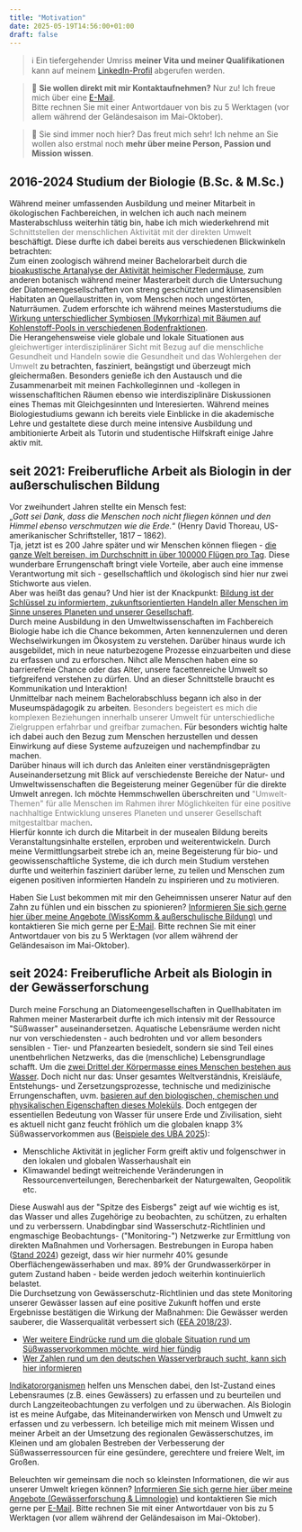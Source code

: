 ```yaml
---
title: "Motivation"
date: 2025-05-19T14:56:00+01:00
draft: false
---
```


>ℹ Ein tiefergehender Umriss **meiner Vita und meiner Qualifikationen** kann auf meinem [LinkedIn-Profil](https://www.linkedin.com/in/andrea-koplitz-weissgerber/) abgerufen werden. 

>📩 **Sie wollen direkt mit mir Kontaktaufnehmen?** Nur zu! Ich freue mich über eine [E-Mail](mailto:spyingonscience@posteo.com?subject=Kontaktaufnahme%20über%20die%20Webseite%20spyingonscience.com).   
Bitte rechnen Sie mit einer Antwortdauer von bis zu 5 Werktagen (vor allem während der Geländesaison im Mai-Oktober).

> 👀 Sie sind immer noch hier? Das freut mich sehr! Ich nehme an Sie wollen also erstmal noch **mehr über meine Person, Passion und Mission wissen**.  

  
## 2016-2024 Studium der Biologie (B.Sc.  &  M.Sc.)
Während meiner umfassenden Ausbildung und meiner Mitarbeit in ökologischen Fachbereichen, in welchen ich auch nach meinem Masterabschluss weiterhin tätig bin, habe ich mich wiederkehrend mit <span style="color: grey;">Schnittstellen der menschlichen Aktivität mit der direkten Umwelt</span> beschäftigt. Diese durfte ich dabei bereits aus verschiedenen Blickwinkeln betrachten:  
Zum einen zoologisch während meiner Bachelorarbeit durch die [bioakustische Artanalyse der Aktivität heimischer Fledermäuse](https://nyctalus.com/wp-content/uploads/2021/06/Koplitz-Weissgerber_Zahn_2021_abstract.pdf), zum anderen botanisch während meiner Masterarbeit durch die Untersuchung der Diatomeengesellschaften von streng geschützten und klimasensiblen Habitaten an Quellaustritten in, vom Menschen noch ungestörten, Naturräumen.  Zudem erforschte ich während meines Masterstudiums die [Wirkung unterschiedlicher Symbiosen (Mykorrhiza) mit Bäumen auf Kohlenstoff-Pools in verschiedenen Bodenfraktionen](https://meetingorganizer.copernicus.org/EGU22/EGU22-10059.html).  
Die Herangehensweise viele globale und lokale Situationen aus <span style="color: grey;">gleichwertiger interdisziplinärer Sicht mit Bezug auf die menschliche Gesundheit und Handeln sowie die Gesundheit und das Wohlergehen der Umwelt</span> zu betrachten, fasziniert, beängstigt und überzeugt mich gleichermaßen.
Besonders genieße ich den Austausch und die Zusammenarbeit mit meinen Fachkolleginnen und -kollegen in wissenschafltichen Räumen ebenso wie interdisziplinäre Diskussionen eines Themas mit Gleichgesinnten und Interesierten. 
Während meines Biologiestudiums gewann ich bereits viele Einblicke in die akademische Lehre und gestaltete diese durch meine intensive Ausbildung und ambitionierte Arbeit als Tutorin und studentische Hilfskraft einige Jahre aktiv mit.  

## seit 2021: Freiberufliche Arbeit als Biologin in der außerschulischen Bildung
Vor zweihundert Jahren stellte ein Mensch fest:  
„_Gott sei Dank, dass die Menschen noch nicht fliegen können und den Himmel ebenso verschmutzen wie die Erde._“ (Henry David Thoreau, US-amerikanischer Schriftsteller, 1817 – 1862).  
Tja, jetzt ist es 200 Jahre später und wir Menschen können fliegen - [die ganze Welt bereisen, im Durchschnitt in über 100000 Flügen pro Tag](https://www.oag.com/airline-frequency-and-capacity-statistics#:~:text=SCHEDULED%20FLIGHT%20COUNTER&text=With%2014%2C098%2C739%20flights%20in%20total,flights%20per%20day%20is%20100%2C705.). Diese wunderbare Errungenschaft bringt viele Vorteile, aber auch eine immense Verantwortung mit sich - gesellschaftlich und ökologisch sind hier nur zwei Stichworte aus vielen.  
Aber was heißt das genau? Und hier ist der Knackpunkt: [Bildung ist der Schlüssel zu informiertem, zukunftsorientierten Handeln aller Menschen im Sinne unseres Planeten und unserer Gesellschaft](https://www.bmbf.de/DE/Bildung/AusserschulischeBildung/BildungFuerNachhaltigeEntwicklung/bildungfuernachhaltigeentwicklung_node.html).  
Durch meine Ausbildung in den Umweltwissenschaften im Fachbereich Biologie habe ich die Chance bekommen, Arten kennenzulernen und deren Wechselwirkungen im Ökosystem zu verstehen. Darüber hinaus wurde ich ausgebildet, mich in neue naturbezogene Prozesse einzuarbeiten und diese zu erfassen und zu erforschen. Nihct alle Menschen haben eine so barrierefreie Chance oder das Alter, unsere facettenreiche Umwelt so tiefgreifend verstehen zu dürfen. 
Und an dieser Schnittstelle braucht es Kommunikation und Interaktion!  
Unmittelbar nach meinem Bachelorabschluss begann ich also in der Museumspädagogik zu arbeiten. <span style="color: grey;">Besonders begeistert es mich die komplexen Beziehungen innerhalb unserer Umwelt für unterschiedliche Zielgruppen erfahrbar und greifbar zumachen</span>. Für besonders wichtig halte ich dabei auch den Bezug zum Menschen herzustellen und dessen Einwirkung auf diese Systeme aufzuzeigen und nachempfindbar zu machen.  
Darüber hinaus will ich durch das Anleiten einer verständnisgeprägten Auseinandersetzung mit Blick auf verschiedenste Bereiche der Natur- und Umweltwissenschaften die Begeisterung meiner Gegenüber für die direkte Umwelt anregen. Ich möchte Hemmschwellen überschreiten und<span style="color: grey;"> "Umwelt-Themen" für alle Menschen im Rahmen ihrer Möglichkeiten für eine positive nachhaltige Entwicklung unseres Planeten und unserer Gesellschaft mitgestaltbar machen</span>.  
Hierfür konnte ich durch die Mitarbeit in der musealen Bildung bereits Veranstaltungsinhalte erstellen, erproben und weiterentwickeln. 
Durch meine Vermittlungsarbeit strebe ich an, meine Begeisterung für bio- und geowissenschaftliche Systeme, die ich durch mein Studium verstehen durfte und weiterhin fasziniert darüber lerne, zu teilen und Menschen zum eigenen positiven informierten Handeln zu inspirieren und zu motivieren.

Haben Sie Lust bekommen mit mir den Geheimnissen unserer Natur auf den Zahn zu fühlen und ein bisschen zu spionieren? 
[Informieren Sie sich gerne hier über meine Angebote (WissKomm & außerschulische Bildung)](posts/leistungen-bildung.md) und kontaktieren Sie mich gerne per [E-Mail](mailto:spyingonscience@posteo.com?subject=Kontaktaufnahme%20über%20die%20Webseite%20spyingonscience.com). Bitte rechnen Sie mit einer Antwortdauer von bis zu 5 Werktagen (vor allem während der Geländesaison im Mai-Oktober).


## seit 2024: Freiberufliche Arbeit als Biologin in der Gewässerforschung
Durch meine Forschung an Diatomeengesellschaften in Quellhabitaten im Rahmen meiner Masterarbeit durfte ich mich intensiv mit der Ressource "Süßwasser" auseinandersetzen. Aquatische Lebensräume werden nicht nur von verschiedensten - auch bedrohten und vor allem besonders sensiblen - Tier- und Pfanzearten besiedelt, sondern sie sind Teil eines unentbehrlichen Netzwerks, das die (menschliche) Lebensgrundlage schafft. Um die [zwei Drittel der Körpermasse eines Menschen bestehen aus Wasser](https://www.ncbi.nlm.nih.gov/books/NBK541059/). Doch nicht nur das: Unser gesamtes Weltverständnis, Kreisläufe, Entstehungs- und Zersetzungsprozesse, technische und medizinische Errungenschaften, uvm. [basieren auf den biologischen, chemischen und physikalischen Eigenschaften dieses Moleküls](https://www.unr.edu/nevada-today/news/2023/atp-why-is-water-unique). Doch entgegen der essentiellen Bedeutung von Wasser für unsere Erde und Zivilisation, sieht es aktuell nicht ganz feucht fröhlich um die globalen knapp 3% Süßwasservorkommen aus ([Beispiele des UBA 2025](https://www.umweltbundesamt.de/daten/ressourcen-abfall/wasser-als-ressource)): 
* Menschliche Aktivität in jeglicher Form greift aktiv und folgenschwer in den lokalen und globalen Wasserhaushalt ein
* Klimawandel bedingt weitreichende Veränderungen in Ressourcenverteilungen, Berechenbarkeit der Naturgewalten, Geopolitik etc.

Diese Auswahl aus der "Spitze des Eisbergs" zeigt auf wie wichtig es ist, das Wasser und alles Zugehörige zu beobachten, zu schützen, zu erhalten und zu verberssern. Unabdingbar sind Wasserschutz-Richtlinien und engmaschige Beobachtungs- ("Monitoring-") Netzwerke zur Ermittlung von direkten Maßnahmen und Vorhersagen. Bestrebungen in Europa haben ([Stand 2024](https://www.bund.net/service/presse/pressemitteilungen/detail/news/gewaesser-in-der-eu-und-in-deutschland-in-schlechtem-zustand/)) gezeigt, dass wir hier nurmehr 40% gesunde Oberflächengewässerhaben und max. 89% der Grundwasserkörper in gutem Zustand haben - beide werden jedoch weiterhin kontinuierlich belastet.  
Die Durchsetzung von Gewässerschutz-Richtlinien und das stete Monitoring unserer Gewässer lassen auf eine positive Zukunft hoffen und erste Ergebnisse bestätigen die Wirkung der Maßnahmen: Die Gewässer werden sauberer, die Wasserqualität verbessert sich ([EEA 2018/23](https://www.eea.europa.eu/de/highlights/die-europaeischen-gewaesser-werden-sauberer)). 

* [Wer weitere Eindrücke rund um die globale Situation rund um Süßwasservorkommen möchte, wird hier fündig](https://www.unicef.de/informieren/aktuelles/blog/-/weltwassertag-zehn-fakten-ueber-wasser/275338)
* [Wer Zahlen rund um den deutschen Wasserverbrauch sucht, kann sich hier informieren](https://www.destatis.de/DE/Themen/Gesellschaft-Umwelt/Umwelt/Wasserwirtschaft/_inhalt.html#253326)

  
[Indikatororganismen](https://www.spektrum.de/lexikon/biologie/indikatororganismen/33945#:~:text=Indikatororganismen%2C%20Indikatorarten%2C%20Zeigerarten%2C%20Organismen,von%20Umweltfaktoren(%2DKombinationen)%20erm%C3%B6glichen.) helfen uns Menschen dabei, den Ist-Zustand eines Lebensraumes (z.B. eines Gewässers) zu erfassen und zu beurteilen und durch Langzeiteobachtungen zu verfolgen und zu überwachen. Als Biologin ist es meine Aufgabe, das Miteinanderwirken von Mensch und Umwelt zu erfassen und zu verbessern. Ich beteilige mich mit meinem Wissen und meiner Arbeit an der Umsetzung des regionalen Gewässerschutzes, im Kleinen und am globalen Bestreben der Verbesserung der Süßwasserressourcen für eine gesündere, gerechtere und freiere Welt, im Großen. 

Beleuchten wir gemeinsam die noch so kleinsten Informationen, die wir aus unserer Umwelt kriegen können? [Informieren Sie sich gerne hier über meine Angebote (Gewässerforschung & Limnologie)](posts/leistungen-gewaesser.md) und kontaktieren Sie mich gerne per [E-Mail](mailto:spyingonscience@posteo.com?subject=Kontaktaufnahme%20über%20die%20Webseite%20spyingonscience.com). Bitte rechnen Sie mit einer Antwortdauer von bis zu 5 Werktagen (vor allem während der Geländesaison im Mai-Oktober).

